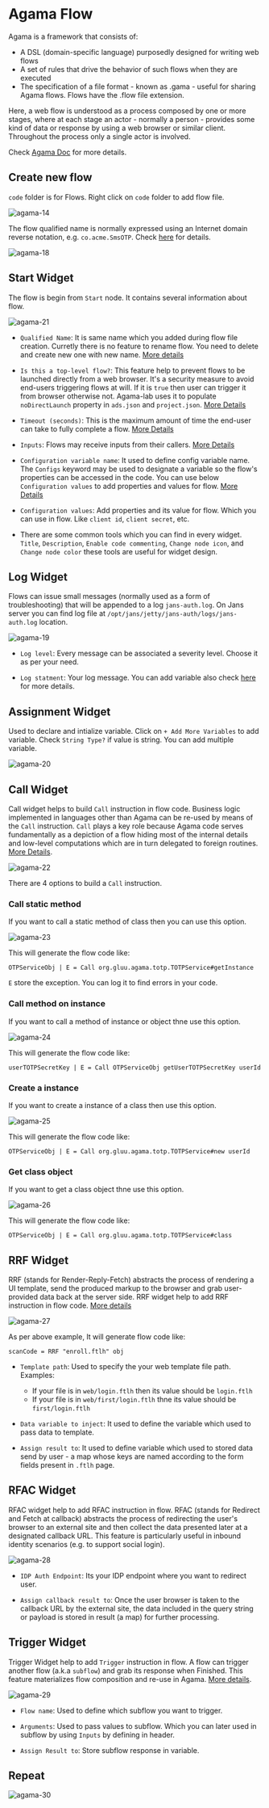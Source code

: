# Agama Flow

Agama is a framework that consists of:

- A DSL (domain-specific language) purposedly designed for writing web flows
- A set of rules that drive the behavior of such flows when they are executed
- The specification of a file format - known as .gama - useful for sharing Agama flows. Flows have the .flow file extension.

Here, a web flow is understood as a process composed by one or more stages, where at each stage an actor - normally a person - provides some kind of data or response by using a web browser or similar client. Throughout the process only a single actor is involved.

Check [Agama Doc](https://docs.jans.io/head/agama/introduction/) for more details.

## Create new flow

`code` folder is for Flows. Right click on `code` folder to add flow file.

![agama-14](./assets/agama-14.png)

The flow qualified name is normally expressed using an Internet domain reverse notation, e.g. `co.acme.SmsOTP`.
Check [here](https://docs.jans.io/head/agama/language-reference/#flow-structure) for details.

![agama-18](./assets/agama-18.png)

## Start Widget

The flow is begin from `Start` node. It contains several information about flow.

![agama-21](./assets/agama-21.png)

- `Qualified Name`: It is same name which you added during flow file creation. Curretly there is no feature to rename flow. You need to delete and create new one with new name. [More details](https://docs.jans.io/head/agama/language-reference/#header-basics)

- `Is this a top-level flow?`: This feature help to prevent flows to be launched directly from a web browser. It's a security measure to avoid end-users triggering flows at will. If it is `true` then user can trigger it from browser otherwise not. Agama-lab uses it to populate `noDirectLaunch` property in `ads.json` and `project.json`. [More Details](https://docs.jans.io/head/agama/language-reference/#header-basics)

- `Timeout (seconds)`: This is the maximum amount of time the end-user can take to fully complete a flow. [More Details](https://docs.jans.io/head/agama/language-reference/#header-basics)

- `Inputs`: Flows may receive inputs from their callers. [More Details](https://docs.jans.io/head/agama/language-reference/#inputs)

- `Configuration variable name`: It used to define config variable name. The `Configs` keyword may be used to designate a variable so the flow's properties can be accessed in the code. You can use below `Configuration values` to add properties and values for flow. [More Details](https://docs.jans.io/head/agama/language-reference/#header-basics)

- `Configuration values`: Add properties and its value for flow. Which you can use in flow. Like `client id`, `client secret`, etc.

- There are some common tools which you can find in every widget. `Title`, `Description`, `Enable code commenting`, `Change node icon`, and `Change node color` these tools are useful for widget design.

## Log Widget

Flows can issue small messages (normally used as a form of troubleshooting) that will be appended to a log `jans-auth.log`. On Jans server you can find log file at `/opt/jans/jetty/jans-auth/logs/jans-auth.log` location.

![agama-19](./assets/agama-19.png)

- `Log level`: Every message can be associated a severity level. Choose it as per your need.

- `Log statment`: Your log message. You can add variable also check [here](https://docs.jans.io/head/agama/language-reference/#logging) for more details.

## Assignment Widget

Used to declare and intialize variable. Click on `+ Add More Variables` to add variable. Check `String Type?` if value is string. You can add multiple variable.

![agama-20](./assets/agama-20.png)

## Call Widget

Call widget helps to build `Call` instruction in flow code. Business logic implemented in languages other than Agama can be re-used by means of the `Call` instruction. `Call` plays a key role because Agama code serves fundamentally as a depiction of a flow hiding most of the internal details and low-level computations which are in turn delegated to foreign routines. [More Details](https://docs.jans.io/head/agama/language-reference/#foreign-routines).

![agama-22](./assets/agama-22.png)

There are 4 options to build a `Call` instruction.

### Call static method

If you want to call a static method of class then you can use this option.

![agama-23](./assets/agama-23.png)

This will generate the flow code like:

```
OTPServiceObj | E = Call org.gluu.agama.totp.TOTPService#getInstance
```

`E` store the exception. You can log it to find errors in your code.

### Call method on instance

If you want to call a method of instance or object thne use this option.

![agama-24](./assets/agama-24.png)

This will generate the flow code like:

```
userTOTPSecretKey | E = Call OTPServiceObj getUserTOTPSecretKey userId
```

### Create a instance

If you want to create a instance of a class then use this option.

![agama-25](./assets/agama-25.png)

This will generate the flow code like:

```
OTPServiceObj | E = Call org.gluu.agama.totp.TOTPService#new userId
```

### Get class object

If you want to get a class object thne use this option.

![agama-26](./assets/agama-26.png)

This will generate the flow code like:

```
OTPServiceObj | E = Call org.gluu.agama.totp.TOTPService#class
```

## RRF Widget

RRF (stands for Render-Reply-Fetch) abstracts the process of rendering a UI template, send the produced markup to the browser and grab user-provided data back at the server side. RRF widget help to add RRF instruction in flow code. [More details](https://docs.jans.io/head/agama/language-reference/#rrf)

![agama-27](./assets/agama-27.png)

As per above example, It will generate flow code like:

```
scanCode = RRF "enroll.ftlh" obj
```

- `Template path`: Used to specify the your web template file path.
  Examples:

  - If your file is in `web/login.ftlh` then its value should be `login.ftlh`
  - If your file is in `web/first/login.ftlh` thne its value should be `first/login.ftlh`

- `Data variable to inject`: It used to define the variable which used to pass data to template.

- `Assign result to`: It used to define variable which used to stored data send by user - a map whose keys are named according to the form fields present in `.ftlh` page.

## RFAC Widget

RFAC widget help to add RFAC instruction in flow. RFAC (stands for Redirect and Fetch at callback) abstracts the process of redirecting the user's browser to an external site and then collect the data presented later at a designated callback URL. This feature is particularly useful in inbound identity scenarios (e.g. to support social login).

![agama-28](./assets/agama-28.png)

- `IDP Auth Endpoint`: Its your IDP endpoint where you want to redirect user.

- `Assign callback result to`: Once the user browser is taken to the callback URL by the external site, the data included in the query string or payload is stored in result (a map) for further processing.

## Trigger Widget

Trigger Widget help to add `Trigger` instruction in flow. A flow can trigger another flow (a.k.a `subflow`) and grab its response when Finished. This feature materializes flow composition and re-use in Agama. [More details](https://docs.jans.io/head/agama/language-reference/#subflows).

![agama-29](./assets/agama-29.png)

- `Flow name`: Used to define which subflow you want to trigger.

- `Arguments`: Used to pass values to subflow. Which you can later used in subflow by using `Inputs` by defining in header.

- `Assign Result to`: Store subflow response in variable.

## Repeat

![agama-30](./assets/agama-30.png)
